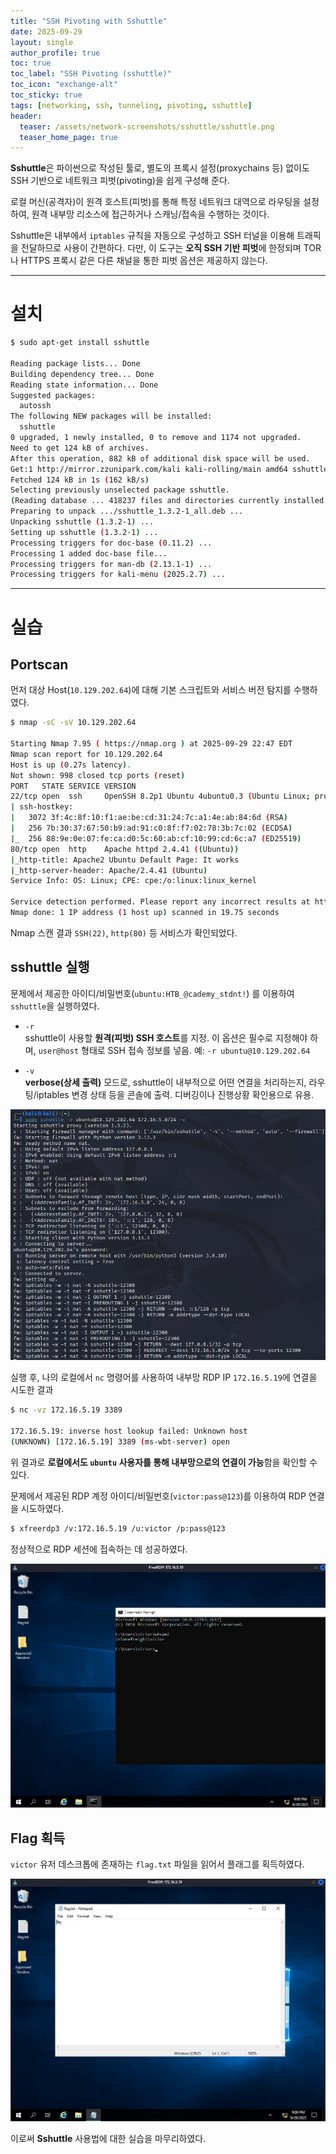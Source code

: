 ```yaml
---
title: "SSH Pivoting with Sshuttle"
date: 2025-09-29
layout: single
author_profile: true
toc: true
toc_label: "SSH Pivoting (sshuttle)"
toc_icon: "exchange-alt"
toc_sticky: true
tags: [networking, ssh, tunneling, pivoting, sshuttle]
header:
  teaser: /assets/network-screenshots/sshuttle/sshuttle.png
  teaser_home_page: true
---
```


**Sshuttle**은 파이썬으로 작성된 툴로, 별도의 프록시 설정(proxychains 등) 없이도 SSH 기반으로 네트워크 피벗(pivoting)을 쉽게 구성해 준다.  

로컬 머신(공격자)이 원격 호스트(피벗)를 통해 특정 네트워크 대역으로 라우팅을 설정하여, 원격 내부망 리소스에 접근하거나 스캐닝/접속을 수행하는 것이다.

Sshuttle은 내부에서 `iptables` 규칙을 자동으로 구성하고 SSH 터널을 이용해 트래픽을 전달하므로 사용이 간편하다. 
다만, 이 도구는 **오직 SSH 기반 피벗**에 한정되며 TOR나 HTTPS 프록시 같은 다른 채널을 통한 피벗 옵션은 제공하지 않는다.

---

# 설치

```bash
$ sudo apt-get install sshuttle

Reading package lists... Done
Building dependency tree... Done
Reading state information... Done
Suggested packages:
  autossh
The following NEW packages will be installed:
  sshuttle
0 upgraded, 1 newly installed, 0 to remove and 1174 not upgraded.
Need to get 124 kB of archives.
After this operation, 882 kB of additional disk space will be used.
Get:1 http://mirror.zzunipark.com/kali kali-rolling/main amd64 sshuttle all 1.3.2-1 [124 kB]
Fetched 124 kB in 1s (162 kB/s)   
Selecting previously unselected package sshuttle.
(Reading database ... 418237 files and directories currently installed.)
Preparing to unpack .../sshuttle_1.3.2-1_all.deb ...
Unpacking sshuttle (1.3.2-1) ...
Setting up sshuttle (1.3.2-1) ...
Processing triggers for doc-base (0.11.2) ...
Processing 1 added doc-base file...
Processing triggers for man-db (2.13.1-1) ...
Processing triggers for kali-menu (2025.2.7) ...
```

---

# 실습

## Portscan

먼저 대상 Host(`10.129.202.64`)에 대해 기본 스크립트와 서비스 버전 탐지를 수행하였다.

```bash
$ nmap -sC -sV 10.129.202.64  
                                               
Starting Nmap 7.95 ( https://nmap.org ) at 2025-09-29 22:47 EDT
Nmap scan report for 10.129.202.64
Host is up (0.27s latency).
Not shown: 998 closed tcp ports (reset)
PORT   STATE SERVICE VERSION
22/tcp open  ssh     OpenSSH 8.2p1 Ubuntu 4ubuntu0.3 (Ubuntu Linux; protocol 2.0)
| ssh-hostkey: 
|   3072 3f:4c:8f:10:f1:ae:be:cd:31:24:7c:a1:4e:ab:84:6d (RSA)
|   256 7b:30:37:67:50:b9:ad:91:c0:8f:f7:02:78:3b:7c:02 (ECDSA)
|_  256 88:9e:0e:07:fe:ca:d0:5c:60:ab:cf:10:99:cd:6c:a7 (ED25519)
80/tcp open  http    Apache httpd 2.4.41 ((Ubuntu))
|_http-title: Apache2 Ubuntu Default Page: It works
|_http-server-header: Apache/2.4.41 (Ubuntu)
Service Info: OS: Linux; CPE: cpe:/o:linux:linux_kernel

Service detection performed. Please report any incorrect results at https://nmap.org/submit/ .
Nmap done: 1 IP address (1 host up) scanned in 19.75 seconds
```

Nmap 스캔 결과 `SSH(22)`, `http(80)` 등 서비스가 확인되었다.

## sshuttle 실행

문제에서 제공한 아이디/비밀번호(`ubuntu:HTB_@cademy_stdnt!`) 를 이용하여 `sshuttle`을 실행하였다.

- `-r`  
  sshuttle이 사용할 **원격(피벗) SSH 호스트**를 지정. 이 옵션은 필수로 지정해야 하며, `user@host` 형태로 SSH 접속 정보를 넣음. 예: `-r ubuntu@10.129.202.64`

- `-v`  
  **verbose(상세 출력)** 모드로, sshuttle이 내부적으로 어떤 연결을 처리하는지, 라우팅/iptables 변경 상태 등을 콘솔에 출력. 디버깅이나 진행상황 확인용으로 유용.

![Domain](/assets/network-screenshots/sshuttle/sshuttle-start.png)

실행 후, 나의 로컬에서 `nc` 명령어를 사용하여 내부망 RDP IP `172.16.5.19`에 연결을 시도한 결과

```bash
$ nc -vz 172.16.5.19 3389

172.16.5.19: inverse host lookup failed: Unknown host
(UNKNOWN) [172.16.5.19] 3389 (ms-wbt-server) open
```

위 결과로 **로컬에서도 `ubuntu` 사용자를 통해 내부망으로의 연결이 가능**함을 확인할 수 있다.

문제에서 제공된 RDP 계정 아이디/비밀번호(`victor:pass@123`)를 이용하여 RDP 연결을 시도하였다.

```bash
$ xfreerdp3 /v:172.16.5.19 /u:victor /p:pass@123
```

정상적으로 RDP 세션에 접속하는 데 성공하였다.

![Domain](/assets/network-screenshots/sshuttle/rdp-connect.png)

## Flag 획득

`victor` 유저 데스크톱에 존재하는 `flag.txt` 파일을 읽어서 플래그를 획득하였다.

![Domain](/assets/network-screenshots/sshuttle/flag.png)

이로써 **Sshuttle** 사용법에 대한 실습을 마무리하였다.




